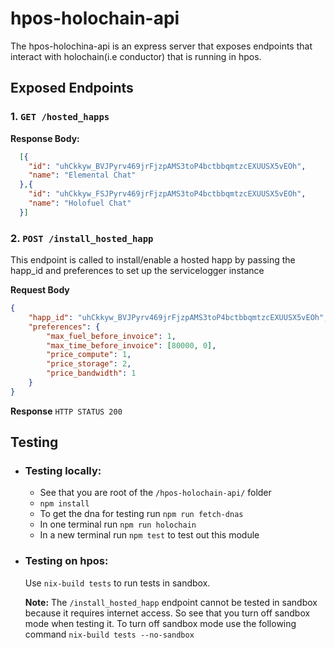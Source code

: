 # hpos-holochain-api

The hpos-holochina-api is an express server that exposes endpoints that interact with holochain(i.e conductor) that is running in hpos.

## Exposed Endpoints

### 1. `GET /hosted_happs`
**Response Body:**
```json
  [{
    "id": "uhCkkyw_BVJPyrv469jrFjzpAMS3toP4bctbbqmtzcEXUUSX5vEOh",
    "name": "Elemental Chat"
  },{
    "id": "uhCkkyw_FSJPyrv469jrFjzpAMS3toP4bctbbqmtzcEXUUSX5vEOh",
    "name": "Holofuel Chat"
  }]
```

### 2. `POST /install_hosted_happ`
This endpoint is called to install/enable a hosted happ by passing the happ_id and preferences to set up the servicelogger instance

**Request Body**
```json
{
    "happ_id": "uhCkkyw_BVJPyrv469jrFjzpAMS3toP4bctbbqmtzcEXUUSX5vEOh",
    "preferences": {
        "max_fuel_before_invoice": 1,
        "max_time_before_invoice": [80000, 0],
        "price_compute": 1,
        "price_storage": 2,
        "price_bandwidth": 1
    }
}
```
**Response**
`HTTP STATUS 200`


## Testing
- ### Testing locally:
  - See that you are root of the `/hpos-holochain-api/` folder
  - `npm install`
  - To get the dna for testing run `npm run fetch-dnas`
  - In one terminal run `npm run holochain`
  - In a new terminal run `npm test` to test out this module

- ### Testing on hpos:

    Use `nix-build tests` to run tests in sandbox.

    **Note:** The `/install_hosted_happ` endpoint cannot be tested in sandbox because it requires internet access. So see that you turn off sandbox mode when testing it.
    To turn off sandbox mode use the following command
    `nix-build tests --no-sandbox`
